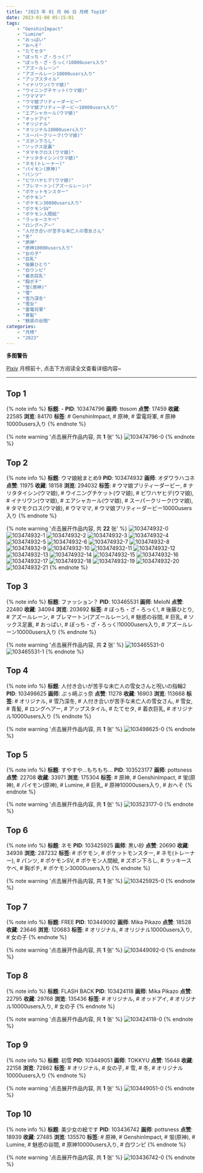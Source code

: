 ```yaml
---
title: "2023 年 01 月 06 日 月榜 Top10"
date: 2023-01-08 05:15:01
tags:
    - "GenshinImpact"
    - "Lumine"
    - "おっぱい"
    - "おへそ"
    - "たてセタ"
    - "ぼっち・ざ・ろっく!"
    - "ぼっち・ざ・ろっく!10000users入り"
    - "アズールレーン"
    - "アズールレーン10000users入り"
    - "アップスタイル"
    - "イナリワン(ウマ娘)"
    - "ウイニングチケット(ウマ娘)"
    - "ウマママ"
    - "ウマ娘プリティーダービー"
    - "ウマ娘プリティーダービー10000users入り"
    - "エアシャカール(ウマ娘)"
    - "オッドアイ"
    - "オリジナル"
    - "オリジナル10000users入り"
    - "スーパークリーク(ウマ娘)"
    - "ズボン下ろし"
    - "ソックス足裏"
    - "タマモクロス(ウマ娘)"
    - "ナリタタイシン(ウマ娘)"
    - "ネモ(トレーナー)"
    - "パイモン(原神)"
    - "パンツ"
    - "ビワハヤヒデ(ウマ娘)"
    - "ブレマートン(アズールレーン)"
    - "ポケットモンスター"
    - "ポケモン"
    - "ポケモン30000users入り"
    - "ポケモンSV"
    - "ポケモン人間絵"
    - "ラッキースケベ"
    - "ロングヘアー"
    - "人付き合いが苦手な未亡人の雪女さん"
    - "冬"
    - "原神"
    - "原神10000users入り"
    - "女の子"
    - "巨乳"
    - "後藤ひとり"
    - "白ワンピ"
    - "着衣巨乳"
    - "胸ポチ"
    - "蛍(原神)"
    - "雪"
    - "雪乃深冬"
    - "雪女"
    - "雷電将軍"
    - "青髪"
    - "魅惑の谷間"
categories:
    - "月榜"
    - "2023"
---
```


<i class="fa fa-triangle-exclamation"></i>**多图警告**<i class="fa fa-triangle-exclamation"></i>

[Pixiv](https://www.pixiv.net/) 月榜前十, 点击下方阅读全文查看详细内容~

<!-- more -->

---

## Top 1

{% note info %}
**标题**: -
**PID**: 103474796 **画师**: ttosom
**点赞**: 17459 **收藏**: 22585 **浏览**: 84170
**标签**: # GenshinImpact, # 原神, # 雷電将軍, # 原神10000users入り
{% endnote %}

{% note warning '点击展开作品内容, 共 **1** 张' %}
![103474796-0](https://i.pixiv.re/img-original/img/2022/12/10/00/00/15/103474796_p0.jpg)
{% endnote %}

## Top 2

{% note info %}
**标题**: ウマ娘絵まとめ9
**PID**: 103474932 **画师**: オダワラハコネ
**点赞**: 11975 **收藏**: 18158 **浏览**: 294032
**标签**: # ウマ娘プリティーダービー, # ナリタタイシン(ウマ娘), # ウイニングチケット(ウマ娘), # ビワハヤヒデ(ウマ娘), # イナリワン(ウマ娘), # エアシャカール(ウマ娘), # スーパークリーク(ウマ娘), # タマモクロス(ウマ娘), # ウマママ, # ウマ娘プリティーダービー10000users入り
{% endnote %}

{% note warning '点击展开作品内容, 共 **22** 张' %}
![103474932-0](https://i.pixiv.re/img-original/img/2022/12/10/00/00/44/103474932_p0.jpg)
![103474932-1](https://i.pixiv.re/img-original/img/2022/12/10/00/00/44/103474932_p1.jpg)
![103474932-2](https://i.pixiv.re/img-original/img/2022/12/10/00/00/44/103474932_p2.jpg)
![103474932-3](https://i.pixiv.re/img-original/img/2022/12/10/00/00/44/103474932_p3.jpg)
![103474932-4](https://i.pixiv.re/img-original/img/2022/12/10/00/00/44/103474932_p4.jpg)
![103474932-5](https://i.pixiv.re/img-original/img/2022/12/10/00/00/44/103474932_p5.jpg)
![103474932-6](https://i.pixiv.re/img-original/img/2022/12/10/00/00/44/103474932_p6.jpg)
![103474932-7](https://i.pixiv.re/img-original/img/2022/12/10/00/00/44/103474932_p7.jpg)
![103474932-8](https://i.pixiv.re/img-original/img/2022/12/10/00/00/44/103474932_p8.jpg)
![103474932-9](https://i.pixiv.re/img-original/img/2022/12/10/00/00/44/103474932_p9.jpg)
![103474932-10](https://i.pixiv.re/img-original/img/2022/12/10/00/00/44/103474932_p10.jpg)
![103474932-11](https://i.pixiv.re/img-original/img/2022/12/10/00/00/44/103474932_p11.jpg)
![103474932-12](https://i.pixiv.re/img-original/img/2022/12/10/00/00/44/103474932_p12.jpg)
![103474932-13](https://i.pixiv.re/img-original/img/2022/12/10/00/00/44/103474932_p13.jpg)
![103474932-14](https://i.pixiv.re/img-original/img/2022/12/10/00/00/44/103474932_p14.jpg)
![103474932-15](https://i.pixiv.re/img-original/img/2022/12/10/00/00/44/103474932_p15.jpg)
![103474932-16](https://i.pixiv.re/img-original/img/2022/12/10/00/00/44/103474932_p16.jpg)
![103474932-17](https://i.pixiv.re/img-original/img/2022/12/10/00/00/44/103474932_p17.jpg)
![103474932-18](https://i.pixiv.re/img-original/img/2022/12/10/00/00/44/103474932_p18.jpg)
![103474932-19](https://i.pixiv.re/img-original/img/2022/12/10/00/00/44/103474932_p19.jpg)
![103474932-20](https://i.pixiv.re/img-original/img/2022/12/10/00/00/44/103474932_p20.jpg)
![103474932-21](https://i.pixiv.re/img-original/img/2022/12/10/00/00/44/103474932_p21.jpg)
{% endnote %}

## Top 3

{% note info %}
**标题**: ファッション？
**PID**: 103465531 **画师**: MeIoN
**点赞**: 22480 **收藏**: 34094 **浏览**: 203692
**标签**: # ぼっち・ざ・ろっく!, # 後藤ひとり, # アズールレーン, # ブレマートン(アズールレーン), # 魅惑の谷間, # 巨乳, # ソックス足裏, # おっぱい, # ぼっち・ざ・ろっく!10000users入り, # アズールレーン10000users入り
{% endnote %}

{% note warning '点击展开作品内容, 共 **2** 张' %}
![103465531-0](https://i.pixiv.re/img-original/img/2022/12/09/18/56/23/103465531_p0.jpg)
![103465531-1](https://i.pixiv.re/img-original/img/2022/12/09/18/56/23/103465531_p1.jpg)
{% endnote %}

## Top 4

{% note info %}
**标题**: 人付き合いが苦手な未亡人の雪女さんと呪いの指輪2
**PID**: 103498625 **画师**: ぷぅ崎ぷぅ奈
**点赞**: 11278 **收藏**: 16903 **浏览**: 113668
**标签**: # オリジナル, # 雪乃深冬, # 人付き合いが苦手な未亡人の雪女さん, # 雪女, # 青髪, # ロングヘアー, # アップスタイル, # たてセタ, # 着衣巨乳, # オリジナル10000users入り
{% endnote %}

{% note warning '点击展开作品内容, 共 **1** 张' %}
![103498625-0](https://i.pixiv.re/img-original/img/2022/12/10/21/18/43/103498625_p0.jpg)
{% endnote %}

## Top 5

{% note info %}
**标题**: すやすや…もちもち…
**PID**: 103523177 **画师**: pottsness
**点赞**: 22708 **收藏**: 33971 **浏览**: 175304
**标签**: # 原神, # GenshinImpact, # 蛍(原神), # パイモン(原神), # Lumine, # 巨乳, # 原神10000users入り, # おへそ
{% endnote %}

{% note warning '点击展开作品内容, 共 **1** 张' %}
![103523177-0](https://i.pixiv.re/img-original/img/2022/12/11/18/00/05/103523177_p0.jpg)
{% endnote %}

## Top 6

{% note info %}
**标题**: ネモ
**PID**: 103425925 **画师**: 黒い砂
**点赞**: 20690 **收藏**: 34938 **浏览**: 287232
**标签**: # ポケモン, # ポケットモンスター, # ネモ(トレーナー), # パンツ, # ポケモンSV, # ポケモン人間絵, # ズボン下ろし, # ラッキースケベ, # 胸ポチ, # ポケモン30000users入り
{% endnote %}

{% note warning '点击展开作品内容, 共 **1** 张' %}
![103425925-0](https://i.pixiv.re/img-original/img/2022/12/08/00/58/02/103425925_p0.png)
{% endnote %}

## Top 7

{% note info %}
**标题**: FREE
**PID**: 103449092 **画师**: Mika Pikazo
**点赞**: 18528 **收藏**: 23646 **浏览**: 120683
**标签**: # オリジナル, # オリジナル10000users入り, # 女の子
{% endnote %}

{% note warning '点击展开作品内容, 共 **1** 张' %}
![103449092-0](https://i.pixiv.re/img-original/img/2022/12/09/00/00/10/103449092_p0.png)
{% endnote %}

## Top 8

{% note info %}
**标题**: FLASH BACK
**PID**: 103424118 **画师**: Mika Pikazo
**点赞**: 22795 **收藏**: 29768 **浏览**: 135436
**标签**: # オリジナル, # オッドアイ, # オリジナル10000users入り, # 女の子
{% endnote %}

{% note warning '点击展开作品内容, 共 **1** 张' %}
![103424118-0](https://i.pixiv.re/img-original/img/2022/12/08/00/00/03/103424118_p0.png)
{% endnote %}

## Top 9

{% note info %}
**标题**: 初雪
**PID**: 103449051 **画师**: TOKKYU
**点赞**: 15648 **收藏**: 22158 **浏览**: 72862
**标签**: # オリジナル, # 女の子, # 雪, # 冬, # オリジナル10000users入り
{% endnote %}

{% note warning '点击展开作品内容, 共 **1** 张' %}
![103449051-0](https://i.pixiv.re/img-original/img/2022/12/09/00/00/05/103449051_p0.jpg)
{% endnote %}

## Top 10

{% note info %}
**标题**: 美少女の絵です
**PID**: 103436742 **画师**: pottsness
**点赞**: 18939 **收藏**: 27485 **浏览**: 135570
**标签**: # 原神, # GenshinImpact, # 蛍(原神), # Lumine, # 魅惑の谷間, # 原神10000users入り, # 白ワンピ
{% endnote %}

{% note warning '点击展开作品内容, 共 **1** 张' %}
![103436742-0](https://i.pixiv.re/img-original/img/2022/12/08/16/00/01/103436742_p0.jpg)
{% endnote %}
